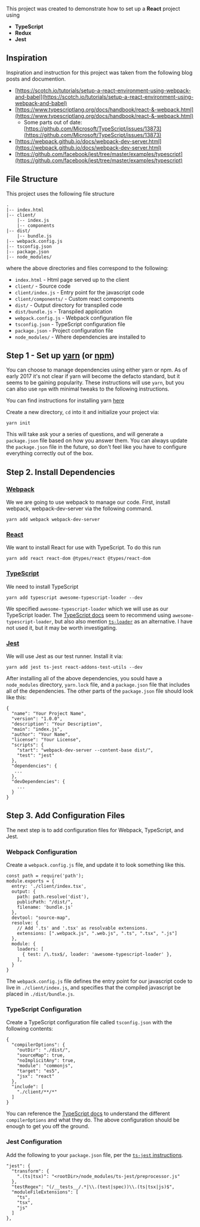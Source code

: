This project was created to demonstrate how to set up a **React** project using

- **TypeScript**
- **Redux**
- **Jest**

## Inspiration
Inspiration and instruction for this project was taken from the following blog posts and documention.

- [https://scotch.io/tutorials/setup-a-react-environment-using-webpack-and-babel](https://scotch.io/tutorials/setup-a-react-environment-using-webpack-and-babel)
- [https://www.typescriptlang.org/docs/handbook/react-&-webpack.html](https://www.typescriptlang.org/docs/handbook/react-&-webpack.html)
  - Some parts out of date: [https://github.com/Microsoft/TypeScript/issues/13873](https://github.com/Microsoft/TypeScript/issues/13873)
- [https://webpack.github.io/docs/webpack-dev-server.html](https://webpack.github.io/docs/webpack-dev-server.html)
- [https://github.com/facebook/jest/tree/master/examples/typescript](https://github.com/facebook/jest/tree/master/examples/typescript)

## File Structure
This project uses the following file structure

```
.
|-- index.html
|-- client/
    |-- index.js
    |-- components
|-- dist/
    |-- bundle.js
|-- webpack.config.js
|-- tsconfig.json
|-- package.json
|-- node_modules/
```

where the above directories and files correspond to the following:

- `index.html` - Html page served up to the client
- `client/` - Source code
- `client/index.js` - Entry point for the javascript code
- `client/components/` - Custom react components
- `dist/` - Output directory for transpiled code
- `dist/bundle.js` - Transpiled application
- `webpack.config.js` - Webpack configuration file
- `tsconfig.json` - TypeScript configuration file
- `package.json` - Project configuration file
- `node_modules/` - Where dependencies are installed to

## Step 1 - Set up [yarn](https://yarnpkg.com/en/) (or [npm](https://www.npmjs.com/))
You can choose to manage dependencies using either yarn or npm. As of early 2017 it's not clear if yarn will become the defacto standard, but it seems to be gaining popularity. These instructions will use `yarn`, but you can also use `npm` with minimal tweaks to the following instructions.

You can find instructions for installing yarn [here](https://yarnpkg.com/lang/en/docs/install/)

Create a new directory, `cd` into it and initialize your project via:
```
yarn init
```

This will take ask your a series of questions, and will generate a `package.json` file based on how you answer them. You can always update the `package.json` file in the future, so don't feel like you have to configure everything correctly out of the box. 


## Step 2. Install Dependencies

### [Webpack](https://webpack.js.org/)
We we are going to use webpack to manage our code. First, install webpack, webpack-dev-server via the following command.

```
yarn add webpack webpack-dev-server
```

### [React](https://facebook.github.io/react/)
We want to install React for use with TypeScript. To do this run

```
yarn add react react-dom @types/react @types/react-dom
```

### [TypeScript](https://www.typescriptlang.org/)
We need to install TypeScript

```
yarn add typescript awesome-typescript-loader --dev
```

We specified `awesome-typescript-loader` which we will use as our TypeScript loader. The [TypeScript docs](https://www.typescriptlang.org/docs/handbook/react-&-webpack.html) seem to recommend using `awesome-typescript-loader`, but also also mention [`ts-loader`](https://github.com/TypeStrong/ts-loader) as an alternative. I have not used it, but it may be worth investigating.

### [Jest](https://facebook.github.io/jest/docs/tutorial-react.html)
We will use Jest as our test runner. Install it via:

```
yarn add jest ts-jest react-addons-test-utils --dev
```

After installing all of the above dependencies, you sould have a `node_modules` directory, `yarn.lock` file, and a `package.json` file that includes all of the dependencies. The other parts of the `package.json` file should look like this:

```
{
  "name": "Your Project Name",
  "version": "1.0.0",
  "description": "Your Description",
  "main": "index.js",
  "author": "Your Name",
  "license": "Your License",
  "scripts": {
    "start": "webpack-dev-server --content-base dist/",
    "test": "jest"
  },
  "dependencies": {
   ...
  },
  "devDependencies": {
    ...
  }
}

```

## Step 3. Add Configuration Files
The next step is to add configuration files for Webpack, TypeScript, and Jest.

### Webpack Configuration
Create a `webpack.config.js` file, and update it to look something like this.

```
const path = require('path');
module.exports = {
  entry: './client/index.tsx',
  output: {
    path: path.resolve('dist'),
    publicPath: "/dist/",
    filename: 'bundle.js'
  },
  devtool: "source-map",
  resolve: {
    // Add '.ts' and '.tsx' as resolvable extensions.
    extensions: [".webpack.js", ".web.js", ".ts", ".tsx", ".js"] 
  },
  module: {
    loaders: [
      { test: /\.tsx$/, loader: 'awesome-typescript-loader' },
    ],
  }
}
```

The `webpack.config.js` file defines the entry point for our javascript code to live in `./client/index.js`, and specifies that the compiled javascript be placed in `./dist/bundle.js`.

### TypeScript Configuration
Create a TypeScript configuration file called `tsconfig.json` with the following contents:

```
{
  "compilerOptions": {
    "outDir": "./dist/",
    "sourceMap": true,
    "noImplicitAny": true,
    "module": "commonjs",
    "target": "es5",
    "jsx": "react"
  },
  "include": [
    "./client/**/*"
  ]
}
```

You can reference the [TypeScript docs](https://www.typescriptlang.org/docs/handbook/compiler-options.html) to understand the different `compilerOptions` and what they do. The above configuration should be enough to get you off the ground.

### Jest Configuration
Add the following to your `package.json` file, per the [`ts-jest` instructions](https://github.com/kulshekhar/ts-jest).

```
"jest": {
  "transform": {
    ".(ts|tsx)": "<rootDir>/node_modules/ts-jest/preprocessor.js"
  },
  "testRegex": "(/__tests__/.*|\\.(test|spec))\\.(ts|tsx|js)$",
  "moduleFileExtensions": [
    "ts",
    "tsx",
    "js"
  ]
},
```

